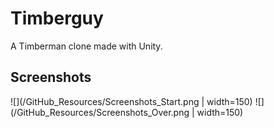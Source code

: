 # Timberguy
A Timberman clone made with Unity.

## Screenshots
![](/GitHub_Resources/Screenshots_Start.png | width=150)
![](/GitHub_Resources/Screenshots_Over.png | width=150)
